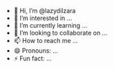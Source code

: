 - 👋 Hi, I’m @lazydilzara
- 👀 I’m interested in ...
- 🌱 I’m currently learning ...
- 💞️ I’m looking to collaborate on ...
- 📫 How to reach me ...
- 😄 Pronouns: ...
- ⚡ Fun fact: ...

<!---
lazydilzara/lazydilzara is a ✨ special ✨ repository because its `README.md` (this file) appears on your GitHub profile.
You can click the Preview link to take a look at your changes.
--->
